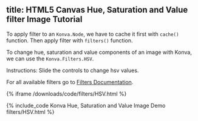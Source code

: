 title: HTML5 Canvas Hue, Saturation and Value filter Image Tutorial
---

To apply filter to an `Konva.Node`, we have to cache it first with `cache()` function. Then apply filter with `filters()` function.

To change hue, saturation and value components of an image with Konva, we can use the `Konva.Filters.HSV`.

Instructions: Slide the controls to change hsv values.

For all available filters go to [Filters Documentation](/api/Konva.Filters.html).

{% iframe /downloads/code/filters/HSV.html %}

{% include_code Konva Hue, Saturation and Value Image Demo filters/HSV.html %}